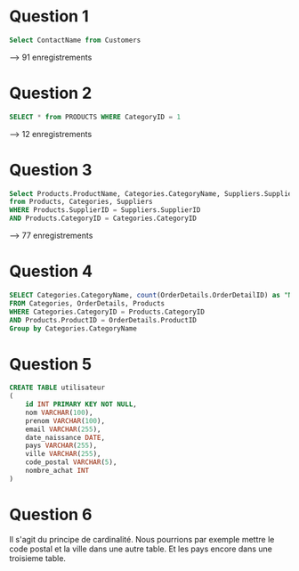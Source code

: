 # Question 1
```sql
Select ContactName from Customers
```
--> 91 enregistrements

# Question 2
```sql 
SELECT * from PRODUCTS WHERE CategoryID = 1
```
--> 12 enregistrements

# Question 3
```sql
Select Products.ProductName, Categories.CategoryName, Suppliers.SupplierName
from Products, Categories, Suppliers
WHERE Products.SupplierID = Suppliers.SupplierID
AND Products.CategoryID = Categories.CategoryID
```
--> 77 enregistrements

# Question 4
```sql
SELECT Categories.CategoryName, count(OrderDetails.OrderDetailID) as "Nb Order Details", sum(OrderDetails.Quantity*Products.Price) as "Sum Order Cost"
FROM Categories, OrderDetails, Products
WHERE Categories.CategoryID = Products.CategoryID
AND Products.ProductID = OrderDetails.ProductID
Group by Categories.CategoryName
```

# Question 5
```sql
CREATE TABLE utilisateur
(
    id INT PRIMARY KEY NOT NULL,
    nom VARCHAR(100),
    prenom VARCHAR(100),
    email VARCHAR(255),
    date_naissance DATE,
    pays VARCHAR(255),
    ville VARCHAR(255),
    code_postal VARCHAR(5),
    nombre_achat INT
)
```
# Question 6
Il s'agit du principe de cardinalité. Nous pourrions par exemple mettre le code postal et la ville dans une autre table. Et les pays encore dans une troisieme table. 

